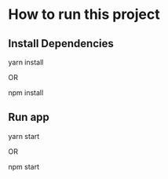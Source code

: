 # How to run this project

## Install Dependencies

yarn install

OR

npm install

## Run app

yarn start

OR

npm start
